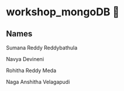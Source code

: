 # workshop_mongoDB :rocket:

## Names

Sumana Reddy Reddybathula

Navya Devineni

Rohitha Reddy Meda

Naga Anshitha Velagapudi
